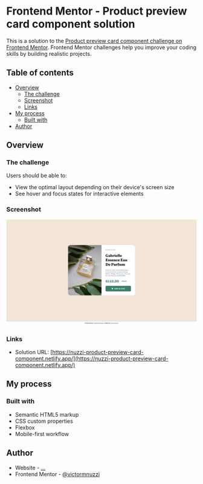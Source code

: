 # Frontend Mentor - Product preview card component solution

This is a solution to the [Product preview card component challenge on Frontend Mentor](https://www.frontendmentor.io/challenges/product-preview-card-component-GO7UmttRfa). Frontend Mentor challenges help you improve your coding skills by building realistic projects. 

## Table of contents

- [Overview](#overview)
  - [The challenge](#the-challenge)
  - [Screenshot](#screenshot)
  - [Links](#links)
- [My process](#my-process)
  - [Built with](#built-with)
- [Author](#author)

## Overview

### The challenge

Users should be able to:

- View the optimal layout depending on their device's screen size
- See hover and focus states for interactive elements

### Screenshot

![](./design/solution-screenshot.png)

### Links

- Solution URL: [https://nuzzi-product-preview-card-component.netlify.app/](https://nuzzi-product-preview-card-component.netlify.app/)

## My process

### Built with

- Semantic HTML5 markup
- CSS custom properties
- Flexbox
- Mobile-first workflow

## Author

- Website - [...]()
- Frontend Mentor - [@victormnuzzi](https://www.frontendmentor.io/profile/victormnuzzi)
